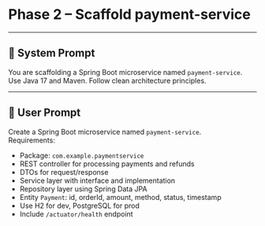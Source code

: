 # Phase 2 – Scaffold payment-service

---

## 🧠 System Prompt

You are scaffolding a Spring Boot microservice named `payment-service`.  
Use Java 17 and Maven. Follow clean architecture principles.

---

## 💬 User Prompt

Create a Spring Boot microservice named `payment-service`.  
Requirements:
- Package: `com.example.paymentservice`
- REST controller for processing payments and refunds
- DTOs for request/response
- Service layer with interface and implementation
- Repository layer using Spring Data JPA
- Entity `Payment`: id, orderId, amount, method, status, timestamp
- Use H2 for dev, PostgreSQL for prod
- Include `/actuator/health` endpoint